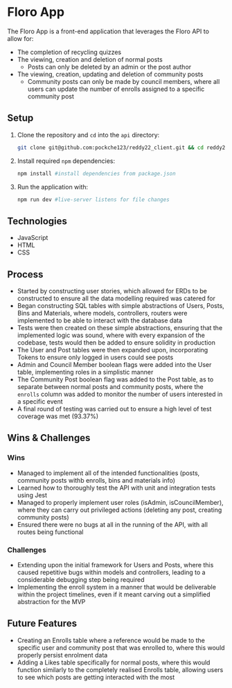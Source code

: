 # Floro App

The Floro App is a front-end application that leverages the Floro API to allow for:

- The completion of recycling quizzes
- The viewing, creation and deletion of normal posts
  - Posts can only be deleted by an admin or the post author
- The viewing, creation, updating and deletion of community posts
  - Community posts can only be made by council members, where all users can update the number of enrolls assigned to a specific community post

## Setup

1. Clone the repository and `cd` into the `api` directory:

   ```sh
   git clone git@github.com:pockche123/reddy22_client.git && cd reddy22_client
   ```

2. Install required `npm` dependencies:

   ```sh
   npm install #install dependencies from package.json
   ```

3. Run the application with:

   ```sh
   npm run dev #live-server listens for file changes
   ```

## Technologies

- JavaScript
- HTML
- CSS

## Process

- Started by constructing user stories, which allowed for ERDs to be constructed to ensure all the data modelling required was catered for
- Began constructing SQL tables with simple abstractions of Users, Posts, Bins and Materials, where models, controllers, routers were implemented to be able to interact with the database data
- Tests were then created on these simple abstractions, ensuring that the implemented logic was sound, where with every expansion of the codebase, tests would then be added to ensure solidity in production
- The User and Post tables were then expanded upon, incorporating Tokens to ensure only logged in users could see posts
- Admin and Council Member boolean flags were added into the User table, implementing roles in a simplistic manner
- The Community Post boolean flag was added to the Post table, as to separate between normal posts and community posts, where the `enrolls` column was added to monitor the number of users interested in a specific event
- A final round of testing was carried out to ensure a high level of test coverage was met (93.37%)

## Wins & Challenges

### Wins

- Managed to implement all of the intended functionalities (posts, community posts withb enrolls, bins and materials info)
- Learned how to thoroughly test the API with unit and integration tests using Jest
- Managed to properly implement user roles (isAdmin, isCouncilMember), where they can carry out privileged actions (deleting any post, creating community posts)
- Ensured there were no bugs at all in the running of the API, with all routes being functional

### Challenges

- Extending upon the initial framework for Users and Posts, where this caused repetitive bugs within models and controllers, leading to a considerable debugging step being required
- Implementing the enroll system in a manner that would be deliverable within the project timelines, even if it meant carving out a simplified abstraction for the MVP

## Future Features

- Creating an Enrolls table where a reference would be made to the specific user and community post that was enrolled to, where this would properly persist enrolment data
- Adding a Likes table specifically for normal posts, where this would function similarly to the completely realised Enrolls table, allowing users to see which posts are getting interacted with the most
